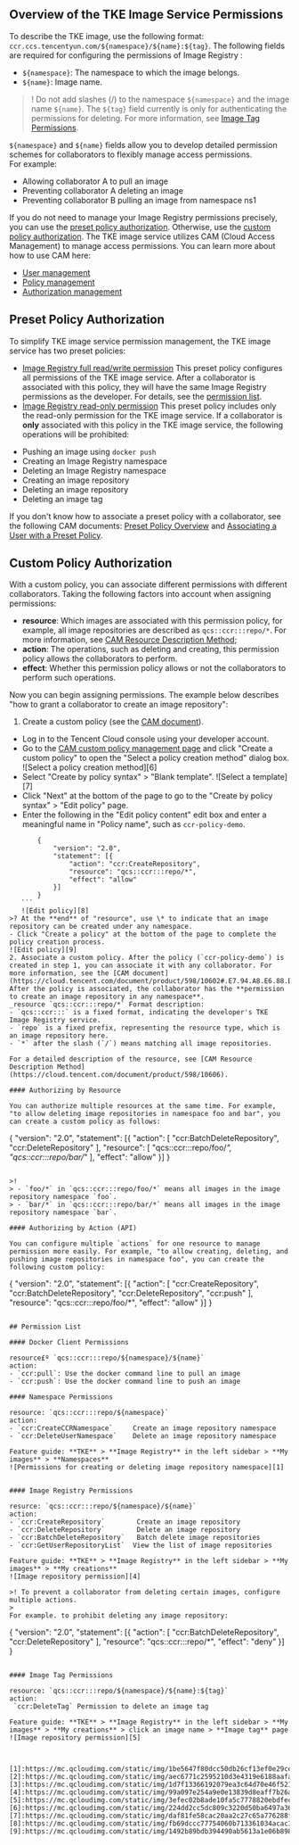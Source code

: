 ## Overview of the TKE Image Service Permissions

To describe the TKE image, use the following format: `ccr.ccs.tencentyun.com/${namespace}/${name}:${tag}`.
The following fields are required for configuring the permissions of Image Registry :
- `${namespace}`: The namespace to which the image belongs.
- `${name}`: Image name.

>! Do not add slashes (/) to the namespace `${namespace}` and the image name `${name}`. 
> The `${tag}` field currently is only for authenticating the permissions for deleting.  For more information, see [Image Tag Permissions](#¾µÏñTagÈ¨ÏÞ).

 `${namespace}` and `${name}` fields allow you to develop detailed permission schemes for collaborators to flexibly manage access permissions.  
For example:
* Allowing collaborator A to pull an image
* Preventing collaborator A deleting an image
* Preventing collaborator B  pulling an image from namespace ns1

If you do not need to manage your Image Registry permissions precisely, you can use the [preset policy authorization](#Ô¤Éè²ßÂÔÊÚÈ¨).
Otherwise, use the [custom policy authorization](#×Ô¶¨Òå²ßÂÔÊÚÈ¨).
The TKE image service utilizes CAM (Cloud Access Management) to manage access permissions.  You can learn more about how to use CAM here:
- [User management](https://cloud.tencent.com/document/product/598/17289)
- [Policy management](https://cloud.tencent.com/document/product/598/10601)
- [Authorization management](https://cloud.tencent.com/document/product/598/10602)

## Preset Policy Authorization

To simplify TKE image service permission management, the TKE image service has two preset policies:
* [Image Registry full read/write permission](https://console.cloud.tencent.com/cam/policy/detail/419082&QcloudCCRFullAccess&2)
This preset policy configures all permissions of the TKE image service. After a collaborator is associated with this policy, they will have the same Image Registry permissions as the developer. For details, see the [permission list](#È¨ÏÞÁÐ±í).
* [Image Registry read-only permission](https://console.cloud.tencent.com/cam/policy/detail/419084&QcloudCCRReadOnlyAccess&2)
This preset policy includes only the read-only permission for the TKE image service. If a collaborator is **only** associated with this policy in the TKE image service, the following operations will be prohibited:
 - Pushing an image using `docker push`
 - Creating an Image Registry namespace
 - Deleting an Image Registry namespace
 - Creating an image repository
 - Deleting an image repository
 - Deleting an image tag

If you don't know how to associate a preset policy with a collaborator, see the following CAM documents: [Preset Policy Overview](https://cloud.tencent.com/document/product/598/10601#.E9.A2.84.E8.AE.BE.E7.AD.96.E7.95.A5) and [Associating a User with a Preset Policy](https://cloud.tencent.com/document/product/598/10602#.E9.A2.84.E8.AE.BE.E7.AD.96.E7.95.A5.E5.85.B3.E8.81.94.E7.94.A8.E6.88.B7).

## Custom Policy Authorization

With a custom policy, you can associate different permissions with different collaborators.
Taking the following factors into account when assigning permissions:
- **resource**: Which images are associated with this permission policy, for example, all image repositories are described as `qcs::ccr:::repo/*`. For more information, see [CAM Resource Description Method](https://cloud.tencent.com/document/product/598/10606);
- **action**: The operations, such as deleting and creating, this permission policy allows the collaborators to perform.
- **effect**: Whether this permission policy allows or not the collaborators to perform such operations.

Now you can begin assigning permissions. The example below describes "how to grant a collaborator to create an image repository":
1. Create a custom policy (see the [CAM document](https://cloud.tencent.com/document/product/598/10601#.E8.87.AA.E5.AE.9A.E4.B9.89.E7.AD.96.E7.95.A5)).
  - Log in to the Tencent Cloud console using your developer account.
  - Go to the [CAM custom policy management page](https://console.cloud.tencent.com/cam/policy/custom) and click "Create a custom policy" to open the "Select a policy creation method" dialog box.
![Select a policy creation method][6]
 - Select "Create by policy syntax" > "Blank template".
![Select a template][7]
 - Click "Next" at the bottom of the page to go to the "Create by policy syntax" > "Edit policy" page.
 - Enter the following in the "Edit policy content" edit box and enter a meaningful name in "Policy name", such as `ccr-policy-demo`.
 ```
        {
            "version": "2.0",
            "statement": [{
                "action": "ccr:CreateRepository",
                "resource": "qcs::ccr:::repo/*",
                "effect": "allow"
            }]
        }
    ```
    ![Edit policy][8]
>? At the **end** of "resource", use \* to indicate that an image repository can be created under any namespace.
 - Click "Create a policy" at the bottom of the page to complete the policy creation process.
![Edit policy][9]
2. Associate a custom policy. After the policy (`ccr-policy-demo`) is created in step 1, you can associate it with any collaborator. For more information, see the [CAM document](https://cloud.tencent.com/document/product/598/10602#.E7.94.A8.E6.88.B7.E5.85.B3.E8.81.94.E8.87.AA.E5.AE.9A.E4.B9.89.E7.AD.96.E7.95.A5). After the policy is associated, the collaborator has the **permission to create an image repository in any namespace**.
_resource `qcs::ccr:::repo/*` Format description:
 - `qcs::ccr:::` is a fixed format, indicating the developer's TKE Image Registry service.
 - `repo` is a fixed prefix, representing the resource type, which is an image repository here.
 - `*` after the slash (`/`) means matching all image repositories.

For a detailed description of the resource, see [CAM Resource Description Method](https://cloud.tencent.com/document/product/598/10606).

#### Authorizing by Resource

You can authorize multiple resources at the same time. For example, "to allow deleting image repositories in namespace foo and bar", you can create a custom policy as follows:
```
{
    "version": "2.0",
    "statement": [{
        "action": [
            "ccr:BatchDeleteRepository",
            "ccr:DeleteRepository"
        ],
        "resource": [
            "qcs::ccr:::repo/foo/*",
            "qcs::ccr:::repo/bar/*"
        ],
        "effect": "allow"
    }]
}
```

>!
> - `foo/*` in `qcs::ccr:::repo/foo/*` means all images in the image repository namespace `foo`.
> - `bar/*` in `qcs::ccr:::repo/bar/*` means all images in the image repository namespace `bar`.

#### Authorizing by Action (API)

You can configure multiple `actions` for one resource to manage permission more easily. For example, "to allow creating, deleting, and pushing image repositories in namespace foo", you can create the following custom policy:
```
{
    "version": "2.0",
    "statement": [{
        "action": [
            "ccr:CreateRepository",
            "ccr:BatchDeleteRepository",
            "ccr:DeleteRepository",
            "ccr:push"
        ],
        "resource": "qcs::ccr:::repo/foo/*",
        "effect": "allow"
    }]
}
```

## Permission List

#### Docker Client Permissions

resource£º `qcs::ccr:::repo/${namespace}/${name}`  
action:
- `ccr:pull`: Use the docker command line to pull an image
- `ccr:push`: Use the docker command line to push an image

#### Namespace Permissions

resource: `qcs::ccr:::repo/${namespace}`  
action:
- `ccr:CreateCCRNamespace`     Create an image repository namespace
- `ccr:DeleteUserNamespace`    Delete an image repository namespace

Feature guide: **TKE** > **Image Registry** in the left sidebar > **My images** > **Namespaces**
![Permissions for creating or deleting image repository namespace][1]


#### Image Registry Permissions

resurce: `qcs::ccr:::repo/${namespace}/${name}`  
action:
- `ccr:CreateRepository`        Create an image repository
- `ccr:DeleteRepository`        Delete an image repository
- `ccr:BatchDeleteRepository`   Batch delete image repositories
- `ccr:GetUserRepositoryList`  View the list of image repositories

Feature guide: **TKE** > **Image Registry** in the left sidebar > **My images** > **My creations**
![Image repository permission][4]

>! To prevent a collaborator from deleting certain images, configure multiple actions.
>
For example. to prohibit deleting any image repository:
```
{
    "version": "2.0",
    "statement": [{
        "action": [
            "ccr:BatchDeleteRepository",
            "ccr:DeleteRepository"
        ],
        "resource": "qcs::ccr:::repo/*",
        "effect": "deny"
    }]
}
```

#### Image Tag Permissions

resource: `qcs::ccr:::repo/${namespace}/${name}:${tag}`  
action:
 `ccr:DeleteTag` Permission to delete an image tag

Feature guide: **TKE** > **Image Registry** in the left sidebar > **My images** > **My creations** > click an image name > **Image tag** page
![Image repository permission][5]



[1]:https://mc.qcloudimg.com/static/img/1be5647f80dcc50db26cf13ef0e29ce5/1.png
[2]:https://mc.qcloudimg.com/static/img/aec6771c2595210d3e4319e6188aafa9/2.png
[3]:https://mc.qcloudimg.com/static/img/1d7f13366192079ea3c64d70e46f5215/3.png
[4]:https://mc.qcloudimg.com/static/img/99a097e254a9e0e13839d8eaff7b26a8/4.png
[5]:https://mc.qcloudimg.com/static/img/3efec02b8ade10fa5c7778820ebdfec3/6.png
[6]:https://mc.qcloudimg.com/static/img/224dd2cc5dc809c3220d50ba6497a36e/5.png
[7]:https://mc.qcloudimg.com/static/img/daf81fe58cac20aa2c27c65a776288fa/7.png
[8]:https://mc.qcloudimg.com/static/img/fb69dccc77754060b713361034acac18/8.png
[9]:https://mc.qcloudimg.com/static/img/1492b89bdb394490ab5613a1e06b8987/9.png

